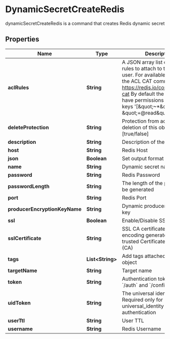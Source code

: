 

# DynamicSecretCreateRedis

dynamicSecretCreateRedis is a command that creates Redis dynamic secret

## Properties

Name | Type | Description | Notes
------------ | ------------- | ------------- | -------------
**aclRules** | **String** | A JSON array list of redis ACL rules to attach to the created user. For available rules see the ACL CAT command https://redis.io/commands/acl-cat By default the user will have permissions to read all keys &#39;[\&quot;~*\&quot;, \&quot;+@read\&quot;]&#39; |  [optional]
**deleteProtection** | **String** | Protection from accidental deletion of this object [true/false] |  [optional]
**description** | **String** | Description of the object |  [optional]
**host** | **String** | Redis Host |  [optional]
**json** | **Boolean** | Set output format to JSON |  [optional]
**name** | **String** | Dynamic secret name | 
**password** | **String** | Redis Password |  [optional]
**passwordLength** | **String** | The length of the password to be generated |  [optional]
**port** | **String** | Redis Port |  [optional]
**producerEncryptionKeyName** | **String** | Dynamic producer encryption key |  [optional]
**ssl** | **Boolean** | Enable/Disable SSL [true/false] |  [optional]
**sslCertificate** | **String** | SSL CA certificate in base64 encoding generated from a trusted Certificate Authority (CA) |  [optional]
**tags** | **List&lt;String&gt;** | Add tags attached to this object |  [optional]
**targetName** | **String** | Target name |  [optional]
**token** | **String** | Authentication token (see &#x60;/auth&#x60; and &#x60;/configure&#x60;) |  [optional]
**uidToken** | **String** | The universal identity token, Required only for universal_identity authentication |  [optional]
**userTtl** | **String** | User TTL |  [optional]
**username** | **String** | Redis Username |  [optional]



